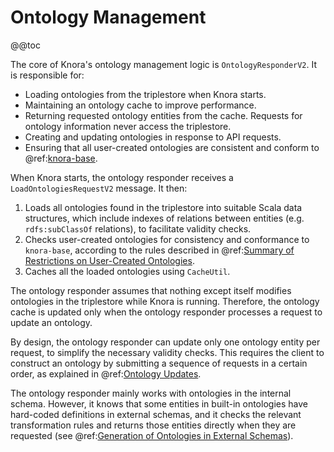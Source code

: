 <!---
Copyright © 2015-2019 the contributors (see Contributors.md).

This file is part of Knora.

Knora is free software: you can redistribute it and/or modify
it under the terms of the GNU Affero General Public License as published
by the Free Software Foundation, either version 3 of the License, or
(at your option) any later version.

Knora is distributed in the hope that it will be useful,
but WITHOUT ANY WARRANTY; without even the implied warranty of
MERCHANTABILITY or FITNESS FOR A PARTICULAR PURPOSE.  See the
GNU Affero General Public License for more details.

You should have received a copy of the GNU Affero General Public
License along with Knora.  If not, see <http://www.gnu.org/licenses/>.
-->

# Ontology Management

@@toc

The core of Knora's ontology management logic is `OntologyResponderV2`.
It is responsible for:

- Loading ontologies from the triplestore when Knora starts.
- Maintaining an ontology cache to improve performance.
- Returning requested ontology entities from the cache. Requests for ontology
  information never access the triplestore.
- Creating and updating ontologies in response to API requests.
- Ensuring that all user-created ontologies are consistent and conform to @ref:[knora-base](../../../02-knora-ontologies/knora-base.md).

When Knora starts, the ontology responder receives a `LoadOntologiesRequestV2`
message. It then:

1. Loads all ontologies found in the triplestore into suitable Scala data structures,
   which include indexes of relations between entities (e.g. `rdfs:subClassOf` relations),
   to facilitate validity checks.
2. Checks user-created ontologies for consistency and conformance to `knora-base`,
   according to the rules described in
   @ref:[Summary of Restrictions on User-Created Ontologies](../../../02-knora-ontologies/knora-base.md#summary-of-restrictions-on-user-created-ontologies).
3. Caches all the loaded ontologies using `CacheUtil`.

The ontology responder assumes that nothing except itself modifies ontologies
in the triplestore while Knora is running. Therefore, the ontology cache is updated
only when the ontology responder processes a request to update an ontology.

By design, the ontology responder can update only one ontology entity per request,
to simplify the necessary validity checks. This requires the client to
construct an ontology by submitting a sequence of requests in a certain order,
as explained in
@ref:[Ontology Updates](../../../03-apis/api-v2/ontology-information.md#ontology-updates).

The ontology responder mainly works with ontologies in the internal schema.
However, it knows that some entities in built-in ontologies have hard-coded
definitions in external schemas, and it checks the relevant
transformation rules and returns those entities directly when they are requested
(see @ref:[Generation of Ontologies in External Schemas](ontology-schemas.md#generation-of-ontologies-in-external-schemas)).

